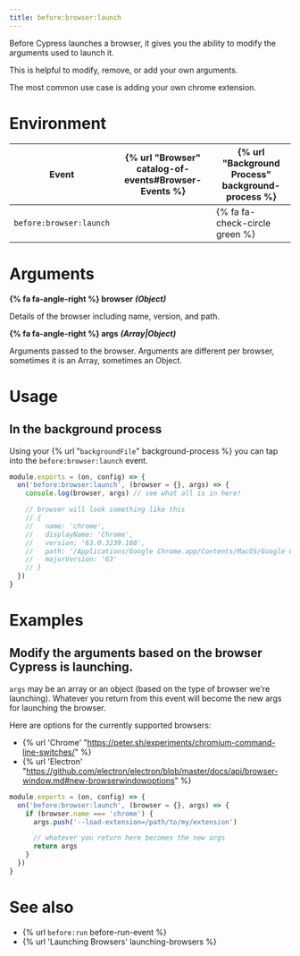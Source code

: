 ```yaml
---
title: before:browser:launch
---
```


Before Cypress launches a browser, it gives you the ability to modify the arguments used to launch it.

This is helpful to modify, remove, or add your own arguments.

The most common use case is adding your own chrome extension.

# Environment

Event | {% url "Browser" catalog-of-events#Browser-Events %} | {% url "Background Process" background-process %}
--- | --- | ---
`before:browser:launch` | | {% fa fa-check-circle green %}

# Arguments

**{% fa fa-angle-right %} browser** ***(Object)***

Details of the browser including name, version, and path.

**{% fa fa-angle-right %} args** ***(Array|Object)***

Arguments passed to the browser. Arguments are different per browser, sometimes it is an Array, sometimes an Object.

# Usage

## In the background process

Using your {% url "`backgroundFile`" background-process %} you can tap into the `before:browser:launch` event.

```js
module.exports = (on, config) => {
  on('before:browser:launch', (browser = {}, args) => {
    console.log(browser, args) // see what all is in here!

    // browser will look something like this
    // {
    //   name: 'chrome',
    //   displayName: 'Chrome',
    //   version: '63.0.3239.108',
    //   path: '/Applications/Google Chrome.app/Contents/MacOS/Google Chrome',
    //   majorVersion: '63'
    // }
  })
}
```

# Examples

## Modify the arguments based on the browser Cypress is launching.

`args` may be an array or an object (based on the type of browser we're launching). Whatever you return from this event will become the new args for launching the browser.

Here are options for the currently supported browsers:

* {% url 'Chrome' "https://peter.sh/experiments/chromium-command-line-switches/" %}
* {% url 'Electron' "https://github.com/electron/electron/blob/master/docs/api/browser-window.md#new-browserwindowoptions" %}

```js
module.exports = (on, config) => {
  on('before:browser:launch', (browser = {}, args) => {
    if (browser.name === 'chrome') {
      args.push('--load-extension=/path/to/my/extension')

      // whatever you return here becomes the new args
      return args
    }
  })
}
```

# See also

- {% url `before:run` before-run-event %}
- {% url 'Launching Browsers' launching-browsers %}